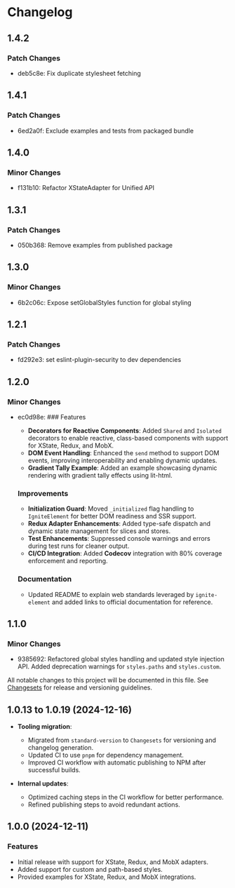 # Changelog

## 1.4.2

### Patch Changes

- deb5c8e: Fix duplicate stylesheet fetching

## 1.4.1

### Patch Changes

- 6ed2a0f: Exclude examples and tests from packaged bundle

## 1.4.0

### Minor Changes

- f131b10: Refactor XStateAdapter for Unified API

## 1.3.1

### Patch Changes

- 050b368: Remove examples from published package

## 1.3.0

### Minor Changes

- 6b2c06c: Expose setGlobalStyles function for global styling

## 1.2.1

### Patch Changes

- fd292e3: set eslint-plugin-security to dev dependencies

## 1.2.0

### Minor Changes

- ec0d98e: ### Features

  - **Decorators for Reactive Components**: Added `Shared` and `Isolated` decorators to enable reactive, class-based components with support for XState, Redux, and MobX.
  - **DOM Event Handling**: Enhanced the `send` method to support DOM events, improving interoperability and enabling dynamic updates.
  - **Gradient Tally Example**: Added an example showcasing dynamic rendering with gradient tally effects using lit-html.

  ### Improvements

  - **Initialization Guard**: Moved `_initialized` flag handling to `IgniteElement` for better DOM readiness and SSR support.
  - **Redux Adapter Enhancements**: Added type-safe dispatch and dynamic state management for slices and stores.
  - **Test Enhancements**: Suppressed console warnings and errors during test runs for cleaner output.
  - **CI/CD Integration**: Added **Codecov** integration with 80% coverage enforcement and reporting.

  ### Documentation

  - Updated README to explain web standards leveraged by `ignite-element` and added links to official documentation for reference.

## 1.1.0

### Minor Changes

- 9385692: Refactored global styles handling and updated style injection API. Added deprecation warnings for `styles.paths` and `styles.custom`.

All notable changes to this project will be documented in this file. See [Changesets](https://github.com/changesets/changesets) for release and versioning guidelines.

## 1.0.13 to 1.0.19 (2024-12-16)

- **Tooling migration**:

  - Migrated from `standard-version` to `Changesets` for versioning and changelog generation.
  - Updated CI to use `pnpm` for dependency management.
  - Improved CI workflow with automatic publishing to NPM after successful builds.

- **Internal updates**:
  - Optimized caching steps in the CI workflow for better performance.
  - Refined publishing steps to avoid redundant actions.

## 1.0.0 (2024-12-11)

### Features

- Initial release with support for XState, Redux, and MobX adapters.
- Added support for custom and path-based styles.
- Provided examples for XState, Redux, and MobX integrations.
